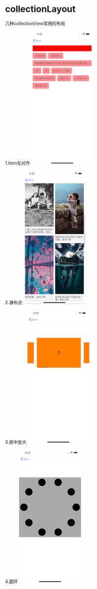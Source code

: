 # collectionLayout
几种collectionView常用的布局

1.item左对齐
![image](https://github.com/lyt1123/collectionLayout/blob/master/screenShoots/1.png)

2.瀑布流
![image](https://github.com/lyt1123/collectionLayout/blob/master/screenShoots/2.png)

3.居中放大
![image](https://github.com/lyt1123/collectionLayout/blob/master/screenShoots/3.png)

4.圆环
![image](https://github.com/lyt1123/collectionLayout/blob/master/screenShoots/4.png)
